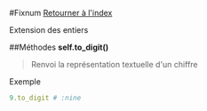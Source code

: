 #Fixnum
[Retourner à l'index](README.md)

Extension des entiers

##Méthodes
**self.to_digit()**

> Renvoi la représentation textuelle d'un chiffre  
  
>   


Exemple  
```ruby  
9.to_digit # :nine  
```



